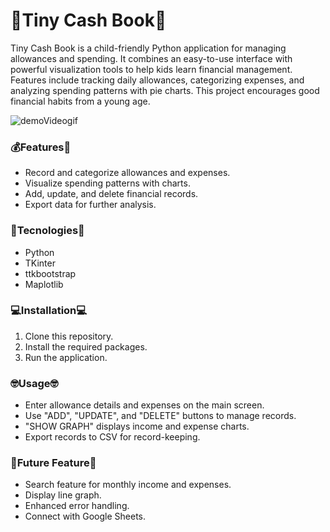# 👛Tiny Cash Book👛

Tiny Cash Book is a child-friendly Python application for managing allowances and spending. It combines an easy-to-use interface with powerful visualization tools to help kids learn financial management. Features include tracking daily allowances, categorizing expenses, and analyzing spending patterns with pie charts. This project encourages good financial habits from a young age.

![demoVideogif](https://github.com/mayupaca/tiny-cash-book/assets/47727645/0dda618f-204b-47d3-a406-15312aa8c4de)

### 💰Features💸
- Record and categorize allowances and expenses.
- Visualize spending patterns with charts.
- Add, update, and delete financial records.
- Export data for further analysis.

### 🐍Tecnologies📖
- Python
- TKinter
- ttkbootstrap
- Maplotlib

### 💻Installation💻
1. Clone this repository.
2. Install the required packages.
3. Run the application.
  
### 🤓Usage🤓
- Enter allowance details and expenses on the main screen.
- Use "ADD", "UPDATE", and "DELETE" buttons to manage records.
- "SHOW GRAPH" displays income and expense charts.
- Export records to CSV for record-keeping.

### 🔮Future Feature🔮
- Search feature for monthly income and expenses.
- Display line graph.
- Enhanced error handling.
- Connect with Google Sheets.
